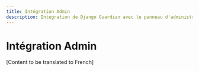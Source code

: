 ```yaml
---
title: Intégration Admin
description: Intégration de Django Guardian avec le panneau d'administration Django
---
```


# Intégration Admin

[Content to be translated to French]

<!-- This page content will be translated from the main English userguide/admin-integration.md -->
